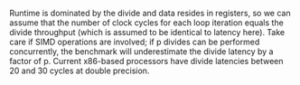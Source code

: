 Runtime is dominated by the divide and data resides in registers, so we can assume that the number of clock cycles for each loop iteration equals the divide throughput (which is assumed to be identical to latency here). Take care if SIMD operations are involved; if p divides can be performed concurrently, the benchmark will underestimate the divide latency by a factor of p. Current x86-based processors have divide latencies between 20 and 30 cycles at double precision.
